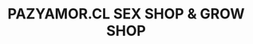 ---
title: "PAZYAMOR.CL SEX SHOP & GROW SHOP"
url: /santiago/pazyamor-cl-sex-shop-y-grow-shop/
shop: erótico
---